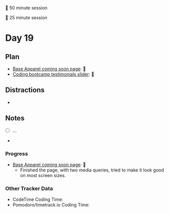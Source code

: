 🍒 50 minute session

🍅 25 minute session

# Day 19

## Plan
- [Base Apparel coming soon page](https://www.frontendmentor.io/challenges/base-apparel-coming-soon-page-5d46b47f8db8a7063f9331a0): 🍒
- [Coding bootcamp testimonials slider](https://www.frontendmentor.io/challenges/coding-bootcamp-testimonials-slider-4FNyLA8JL): 🍒

## Distractions
- 


## Notes
- [ ] ...

- 
  
### Progress
- [Base Apparel coming soon page](https://www.frontendmentor.io/challenges/base-apparel-coming-soon-page-5d46b47f8db8a7063f9331a0): 🍒
    - Finished the page, with two media queries, tried to make it look good on most screen sizes.

### Other Tracker Data
- CodeTime Coding Time: 
- Pomodoro/timetrack.io Coding Time: 